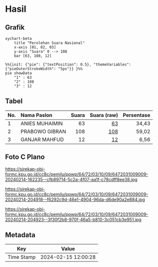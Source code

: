 # Hasil

## Grafik

```mermaid
xychart-beta
    title "Perolehan Suara Nasional"
    x-axis [01, 02, 03]
    y-axis "Suara" 0 --> 108
    bar [63, 108, 12]
```

```mermaid
%%{init: {"pie": {"textPosition": 0.5}, "themeVariables": {"pieOuterStrokeWidth": "5px"}} }%%
pie showData
    "1" : 63
    "2" : 108
    "3" : 12
```

## Tabel

| No. | Nama Paslon    | Suara | Suara (raw) | Persentase |
|:--- |:-------------- | -----:| -----------:| ----------:|
| 1   | ANIES MUHAIMIN | 63    | [63][p-1]   | 34,43      |
| 2   | PRABOWO GIBRAN | 108   | [108][p-2]  | 59,02      |
| 3   | GANJAR MAHFUD  | 12    | [12][p-3]   | 6,56       |


[p-1]: https://github.com/gigit-pemilu/pemilu-2024/blob/main/pilpres/hitung-suara/sub/64-kalimantan-timur/sub/72-kota-samarinda/sub/03-samarinda-ulu/sub/1009-bukit-pinang/sub/009-tps/sub/paslon-1.txt
[p-2]: https://github.com/gigit-pemilu/pemilu-2024/blob/main/pilpres/hitung-suara/sub/64-kalimantan-timur/sub/72-kota-samarinda/sub/03-samarinda-ulu/sub/1009-bukit-pinang/sub/009-tps/sub/paslon-2.txt
[p-3]: https://github.com/gigit-pemilu/pemilu-2024/blob/main/pilpres/hitung-suara/sub/64-kalimantan-timur/sub/72-kota-samarinda/sub/03-samarinda-ulu/sub/1009-bukit-pinang/sub/009-tps/sub/paslon-3.txt

## Foto C Plano

https://sirekap-obj-formc.kpu.go.id/cc8c/pemilu/ppwp/64/72/03/10/09/6472031009009-20240214-162235--cfb89714-5c2a-4f07-aa1f-c78cdff8ee38.jpg

https://sirekap-obj-formc.kpu.go.id/cc8c/pemilu/ppwp/64/72/03/10/09/6472031009009-20240214-204918--f6292c9d-46e1-4904-96da-d6de90a2e884.jpg

https://sirekap-obj-formc.kpu.go.id/cc8c/pemilu/ppwp/64/72/03/10/09/6472031009009-20240214-204923--3f30f2b8-970f-46a5-b810-3c051cb3e951.jpg


## Metadata

| Key        | Value               |
| ---------- | ------------------- |
| Time Stamp | 2024-02-15 12:00:28 |



